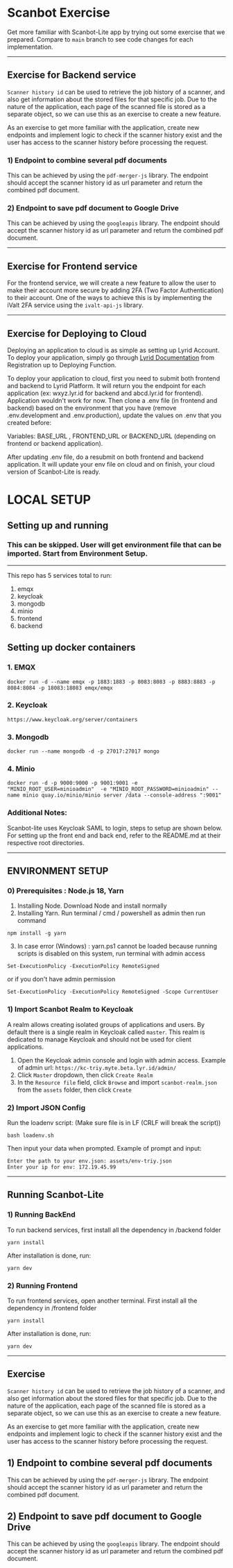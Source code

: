 # Scanbot Exercise
Get more familiar with Scanbot-Lite app by trying out some exercise that we prepared. Compare to `main` branch to see 
code changes for each implementation.

---
Exercise for Backend service
---
`Scanner history id` can be used to retrieve the job history of a scanner, and also get information about the stored files for that specific job. Due to the nature of the application, each page of the scanned file is stored as a separate object, so we can use this as an exercise to create a new feature.

As an exercise to get more familiar with the application, create new endpoints and implement logic to check if the scanner history exist and the user has access to the scanner history before processing the request.
### 1) Endpoint to combine several pdf documents
This can be achieved by using the `pdf-merger-js` library. The endpoint should accept the scanner history id as url parameter and return the combined pdf document.

### 2) Endpoint to save pdf document to Google Drive
This can be achieved by using the `googleapis` library. The endpoint should accept the scanner history id as url parameter and return the combined pdf document.

---
Exercise for Frontend service
---
For the frontend service, we will create a new feature to allow the user to make their account more secure by adding 2FA (Two Factor Authentication) to their account. One of the ways to achieve this is by implementing the iValt 2FA service using the `ivalt-api-js` library.

---
Exercise for Deploying to Cloud
---
Deploying an application to cloud is as simple as setting up Lyrid Account. To deploy your application, simply go
through [Lyrid Documentation](https://docs.lyrid.io/registration) from Registration up to Deploying Function.

To deploy your application to cloud, first you need to submit both frontend and backend to Lyrid Platform. It will
return you the endpoint for each application (ex: wxyz.lyr.id for backend and abcd.lyr.id for frontend). Application
wouldn't work for now. Then clone a .env file (in frontend and backend) based on the environment that you have 
(remove .env.development and .env.production), update the values on .env that you created before: 

Variables: BASE_URL
, FRONTEND_URL or BACKEND_URL (depending on frontend or backend application). 

After updating .env file, do a resubmit on both frontend and backend application. It will update your env file on 
cloud and on finish, your cloud version of Scanbot-Lite is ready.


# LOCAL SETUP
## Setting up and running
### This can be skipped. User will get environment file that can be imported. Start from Environment Setup.

---

This repo has 5 services total to run:

1. emqx
2. keycloak
3. mongodb
4. minio
5. frontend
6. backend

## Setting up docker containers

### 1. EMQX
```
docker run -d --name emqx -p 1883:1883 -p 8083:8083 -p 8883:8883 -p 8084:8084 -p 18083:18083 emqx/emqx
```

### 2. Keycloak
```
https://www.keycloak.org/server/containers
```

### 3. Mongodb
```
docker run --name mongodb -d -p 27017:27017 mongo
```

### 4. Minio
```
docker run -d -p 9000:9000 -p 9001:9001 -e "MINIO_ROOT_USER=minioadmin"  -e "MINIO_ROOT_PASSWORD=minioadmin" --name minio quay.io/minio/minio server /data --console-address ":9001"
```

### Additional Notes:
Scanbot-lite uses Keycloak SAML to login, steps to setup are shown below.
For setting up the front end and back end, refer to the README.md at their respective root directories.

---
ENVIRONMENT SETUP
---

### 0) Prerequisites : Node.js 18, Yarn

1. Installing Node. Download Node and install normally
2. Installing Yarn. Run terminal / cmd / powershell as admin then run command

```
npm install -g yarn
```
3. In case error (Windows) : yarn.ps1 cannot be loaded because running scripts is disabled on this system, run terminal with admin access
```
Set-ExecutionPolicy -ExecutionPolicy RemoteSigned
```
or if you don't have admin permission
```
Set-ExecutionPolicy -ExecutionPolicy RemoteSigned -Scope CurrentUser
```

### 1) Import Scanbot Realm to Keycloak

A realm allows creating isolated groups of applications and users. By default there is a single realm in Keycloak called `master`. This realm is dedicated to manage Keycloak and should not be used for client applications.

1. Open the Keycloak admin console and login with admin access. Example of admin url: `https://kc-triy.myte.beta.lyr.id/admin/`
2. Click `Master` dropdown, then click `Create Realm` 
3. In the `Resource file` field, click `Browse` and import `scanbot-realm.json` from the `assets` folder, then click `Create` 

### 2) Import JSON Config
Run the loadenv script: (Make sure file is in LF (CRLF will break the script))
```
bash loadenv.sh
```
Then input your data when prompted. Example of prompt and input:
```
Enter the path to your env.json: assets/env-triy.json
Enter your ip for env: 172.19.45.99
```

---
Running Scanbot-Lite
---
### 1) Running BackEnd
To run backend services, first install all the dependency in /backend folder
```
yarn install
```
After installation is done, run:
```
yarn dev
```

### 2) Running Frontend
To run frontend services, open another terminal. First install all the dependency in /frontend folder
```
yarn install
```
After installation is done, run:
```
yarn dev
```
---
Exercise
---
`Scanner history id` can be used to retrieve the job history of a scanner, and also get information about the stored files for that specific job. Due to the nature of the application, each page of the scanned file is stored as a separate object, so we can use this as an exercise to create a new feature.

As an exercise to get more familiar with the application, create new endpoints and implement logic to check if the scanner history exist and the user has access to the scanner history before processing the request.
## 1) Endpoint to combine several pdf documents
This can be achieved by using the `pdf-merger-js` library. The endpoint should accept the scanner history id as url parameter and return the combined pdf document.

## 2) Endpoint to save pdf document to Google Drive
This can be achieved by using the `googleapis` library. The endpoint should accept the scanner history id as url parameter and return the combined pdf document.
